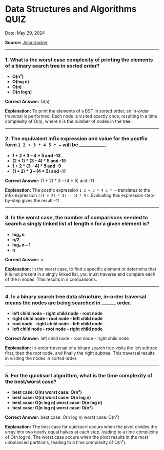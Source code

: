 # Data Structures and Algorithms QUIZ

Date: May 29, 2024

**Source:** [Jecacracker](https://jecacracker.in/Daily_Quiz/)

---

### 1. What is the worst case complexity of printing the elements of a binary search tree in sorted order?
- **O(n²)**
- **O(log n)**
- **O(n)**
- **O(n logn)**

**Correct Answer:** O(n)

**Explanation:** To print the elements of a BST in sorted order, an in-order traversal is performed. Each node is visited exactly once, resulting in a time complexity of O(n), where n is the number of nodes in the tree.

---

### 2. The equivalent infix expression and value for the postfix form `1 2 + 3 * 4 5 * –` will be ___________.
- **1 + 2 * 3 – 4 * 5 and -13**
- **(2 + 1) * (3 – 4) * 5 and -15**
- **1 + 2 * (3 – 4) * 5 and -9**
- **(1 + 2) * 3 – (4 * 5) and -11**

**Correct Answer:** (1 + 2) * 3 – (4 * 5) and -11

**Explanation:** The postfix expression `1 2 + 3 * 4 5 * –` translates to the infix expression `((1 + 2) * 3) – (4 * 5)`. Evaluating this expression step-by-step gives the result -11.

---

### 3. In the worst case, the number of comparisons needed to search a singly linked list of length n for a given element is?
- **log₂ n**
- **n/2**
- **log₂ n – 1**
- **n**

**Correct Answer:** n

**Explanation:** In the worst case, to find a specific element or determine that it is not present in a singly linked list, you must traverse and compare each of the n nodes. This results in n comparisons.

---

### 4. In a binary search tree data structure, in-order traversal means the nodes are being searched in ______ order.
- **left child node - right child node - root node**
- **right child node - root node - left child node**
- **root node - right child node - left child node**
- **left child node - root node - right child node**

**Correct Answer:** left child node - root node - right child node

**Explanation:** In-order traversal of a binary search tree visits the left subtree first, then the root node, and finally the right subtree. This traversal results in visiting the nodes in sorted order.

---

### 5. For the quicksort algorithm, what is the time complexity of the best/worst case?
- **best case: O(n) worst case: O(n²)**
- **best case: O(n) worst case: O(n log n)**
- **best case: O(n log n) worst case: O(n log n)**
- **best case: O(n log n) worst case: O(n²)**

**Correct Answer:** best case: O(n log n) worst case: O(n²)

**Explanation:** The best case for quicksort occurs when the pivot divides the array into two nearly equal halves at each step, leading to a time complexity of O(n log n). The worst case occurs when the pivot results in the most unbalanced partitions, leading to a time complexity of O(n²).

